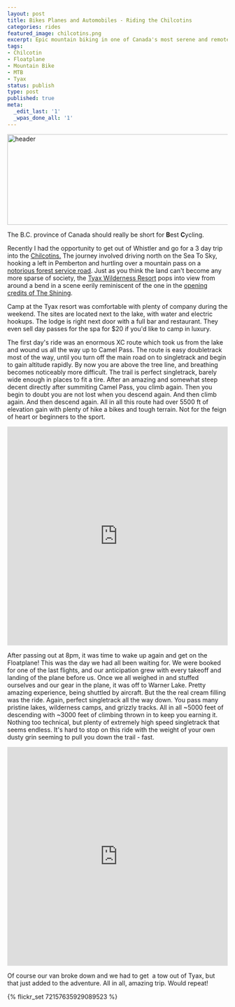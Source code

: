 ```yaml
---
layout: post
title: Bikes Planes and Automobiles - Riding the Chilcotins
categories: rides
featured_image: chilcotins.png
excerpt: Epic mountain biking in one of Canada's most serene and remote locations.
tags:
- Chilcotin
- Floatplane
- Mountain Bike
- MTB
- Tyax
status: publish
type: post
published: true
meta:
  _edit_last: '1'
  _wpas_done_all: '1'
---
```

<img class="aligncenter size-large wp-image-951" alt="header" src="https://s3-us-west-2.amazonaws.com/pedaldp/uploads/2013/09/header-1024x367.jpg" width="580" height="207" />

The B.C. province of Canada should really be short for <strong>B</strong>est <strong>C</strong>ycling.

Recently I had the opportunity to get out of Whistler and go for a 3 day trip into the <a href="http://www.chilcotinwilderness.ca/">Chilcotins.</a> The journey involved driving north on the Sea To Sky, hooking a left in Pemberton and hurtling over a mountain pass on a <a href="http://isurvivedthehurley.com/">notorious forest service road</a>. Just as you think the land can't become any more sparse of society, the <a href="http://www.tyax.com/">Tyax Wilderness Resort</a> pops into view from around a bend in a scene eerily reminiscent of the one in the <a href="http://youtu.be/TgCejsyS0t8?t=2m36s">opening credits of The Shining</a>.

Camp at the Tyax resort was comfortable with plenty of company during the weekend. The sites are located next to the lake, with water and electric hookups. The lodge is right next door with a full bar and restaurant. They even sell day passes for the spa for $20 if you'd like to camp in luxury.

The first day's ride was an enormous XC route which took us from the lake and wound us all the way up to Camel Pass. The route is easy doubletrack most of the way, until you turn off the main road on to singletrack and begin to gain altitude rapidly. By now you are above the tree line, and breathing becomes noticeably more difficult. The trail is perfect singletrack, barely wide enough in places to fit a tire. After an amazing and somewhat steep decent directly after summiting Camel Pass, you climb again. Then you begin to doubt you are not lost when you descend again. And then climb again. And then descend again. All in all this route had over 5500 ft of elevation gain with plenty of hike a bikes and tough terrain. Not for the feign of heart or beginners to the sport.

<iframe width="100%" height="500" src="http://ridewithgps.com/trips/1794117/embed" frameborder="0"></iframe>

After passing out at 8pm, it was time to wake up again and get on the Floatplane! This was the day we had all been waiting for. We were booked for one of the last flights, and our anticipation grew with every takeoff and landing of the plane before us. Once we all weighed in and stuffed ourselves and our gear in the plane, it was off to Warner Lake. Pretty amazing experience, being shuttled by aircraft. But the the real cream filling was the ride. Again, perfect singletrack all the way down. You pass many pristine lakes, wilderness camps, and grizzly tracks. All in all ~5000 feet of descending with ~3000 feet of climbing thrown in to keep you earning it. Nothing too technical, but plenty of extremely high speed singletrack that seems endless. It's hard to stop on this ride with the weight of your own dusty grin seeming to pull you down the trail - fast.

<iframe width="100%" height="500" src="http://ridewithgps.com/trips/1794116/embed" frameborder="0"></iframe>

Of course our van broke down and we had to get  a tow out of Tyax, but that just added to the adventure. All in all, amazing trip. Would repeat!


{% flickr_set 72157635929089523 %}
<script src="/js/jquery.colorbox-min.js"></script>
<script type="text/javascript">
  $(document).ready(function(){
    $('p.gallery > a').colorbox({rel:'gal'});
  });
</script>
